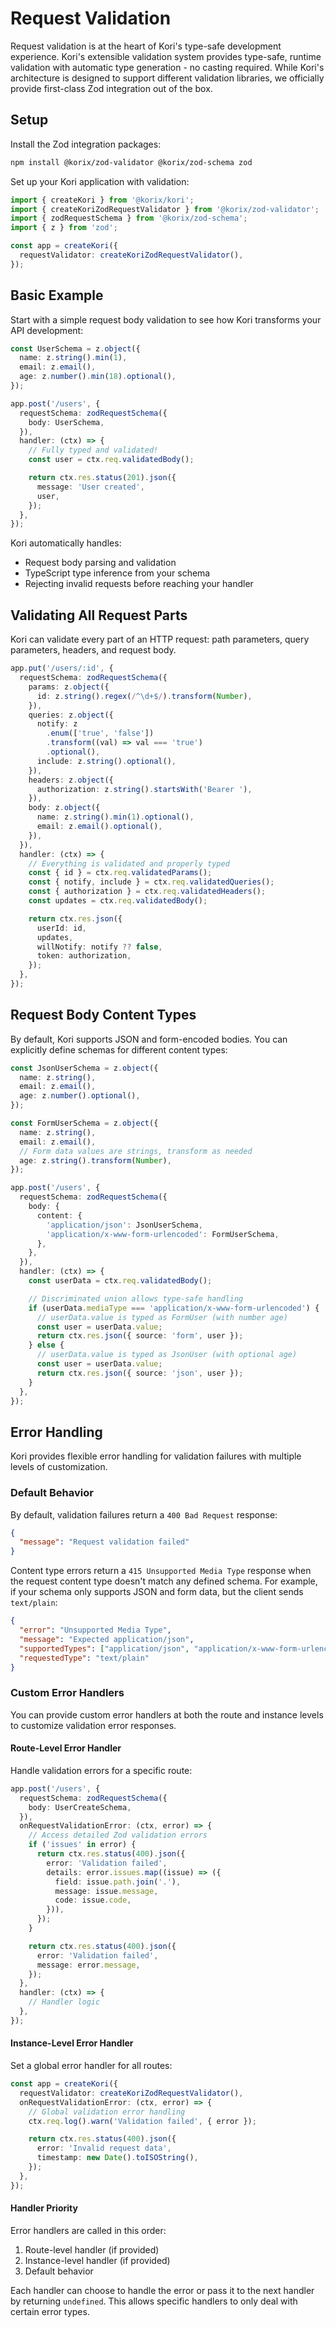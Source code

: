 # Request Validation

Request validation is at the heart of Kori's type-safe development experience. Kori's extensible validation system provides type-safe, runtime validation with automatic type generation - no casting required. While Kori's architecture is designed to support different validation libraries, we officially provide first-class Zod integration out of the box.

## Setup

Install the Zod integration packages:

```bash
npm install @korix/zod-validator @korix/zod-schema zod
```

Set up your Kori application with validation:

```typescript
import { createKori } from '@korix/kori';
import { createKoriZodRequestValidator } from '@korix/zod-validator';
import { zodRequestSchema } from '@korix/zod-schema';
import { z } from 'zod';

const app = createKori({
  requestValidator: createKoriZodRequestValidator(),
});
```

## Basic Example

Start with a simple request body validation to see how Kori transforms your API development:

```typescript
const UserSchema = z.object({
  name: z.string().min(1),
  email: z.email(),
  age: z.number().min(18).optional(),
});

app.post('/users', {
  requestSchema: zodRequestSchema({
    body: UserSchema,
  }),
  handler: (ctx) => {
    // Fully typed and validated!
    const user = ctx.req.validatedBody();

    return ctx.res.status(201).json({
      message: 'User created',
      user,
    });
  },
});
```

Kori automatically handles:

- Request body parsing and validation
- TypeScript type inference from your schema
- Rejecting invalid requests before reaching your handler

## Validating All Request Parts

Kori can validate every part of an HTTP request: path parameters, query parameters, headers, and request body.

```typescript
app.put('/users/:id', {
  requestSchema: zodRequestSchema({
    params: z.object({
      id: z.string().regex(/^\d+$/).transform(Number),
    }),
    queries: z.object({
      notify: z
        .enum(['true', 'false'])
        .transform((val) => val === 'true')
        .optional(),
      include: z.string().optional(),
    }),
    headers: z.object({
      authorization: z.string().startsWith('Bearer '),
    }),
    body: z.object({
      name: z.string().min(1).optional(),
      email: z.email().optional(),
    }),
  }),
  handler: (ctx) => {
    // Everything is validated and properly typed
    const { id } = ctx.req.validatedParams();
    const { notify, include } = ctx.req.validatedQueries();
    const { authorization } = ctx.req.validatedHeaders();
    const updates = ctx.req.validatedBody();

    return ctx.res.json({
      userId: id,
      updates,
      willNotify: notify ?? false,
      token: authorization,
    });
  },
});
```

## Request Body Content Types

By default, Kori supports JSON and form-encoded bodies. You can explicitly define schemas for different content types:

```typescript
const JsonUserSchema = z.object({
  name: z.string(),
  email: z.email(),
  age: z.number().optional(),
});

const FormUserSchema = z.object({
  name: z.string(),
  email: z.email(),
  // Form data values are strings, transform as needed
  age: z.string().transform(Number),
});

app.post('/users', {
  requestSchema: zodRequestSchema({
    body: {
      content: {
        'application/json': JsonUserSchema,
        'application/x-www-form-urlencoded': FormUserSchema,
      },
    },
  }),
  handler: (ctx) => {
    const userData = ctx.req.validatedBody();

    // Discriminated union allows type-safe handling
    if (userData.mediaType === 'application/x-www-form-urlencoded') {
      // userData.value is typed as FormUser (with number age)
      const user = userData.value;
      return ctx.res.json({ source: 'form', user });
    } else {
      // userData.value is typed as JsonUser (with optional age)
      const user = userData.value;
      return ctx.res.json({ source: 'json', user });
    }
  },
});
```

## Error Handling

Kori provides flexible error handling for validation failures with multiple levels of customization.

### Default Behavior

By default, validation failures return a `400 Bad Request` response:

```json
{
  "message": "Request validation failed"
}
```

Content type errors return a `415 Unsupported Media Type` response when the request content type doesn't match any defined schema. For example, if your schema only supports JSON and form data, but the client sends `text/plain`:

```json
{
  "error": "Unsupported Media Type",
  "message": "Expected application/json",
  "supportedTypes": ["application/json", "application/x-www-form-urlencoded"],
  "requestedType": "text/plain"
}
```

### Custom Error Handlers

You can provide custom error handlers at both the route and instance levels to customize validation error responses.

#### Route-Level Error Handler

Handle validation errors for a specific route:

```typescript
app.post('/users', {
  requestSchema: zodRequestSchema({
    body: UserCreateSchema,
  }),
  onRequestValidationError: (ctx, error) => {
    // Access detailed Zod validation errors
    if ('issues' in error) {
      return ctx.res.status(400).json({
        error: 'Validation failed',
        details: error.issues.map((issue) => ({
          field: issue.path.join('.'),
          message: issue.message,
          code: issue.code,
        })),
      });
    }

    return ctx.res.status(400).json({
      error: 'Validation failed',
      message: error.message,
    });
  },
  handler: (ctx) => {
    // Handler logic
  },
});
```

#### Instance-Level Error Handler

Set a global error handler for all routes:

```typescript
const app = createKori({
  requestValidator: createKoriZodRequestValidator(),
  onRequestValidationError: (ctx, error) => {
    // Global validation error handling
    ctx.req.log().warn('Validation failed', { error });

    return ctx.res.status(400).json({
      error: 'Invalid request data',
      timestamp: new Date().toISOString(),
    });
  },
});
```

#### Handler Priority

Error handlers are called in this order:

1. Route-level handler (if provided)
2. Instance-level handler (if provided)
3. Default behavior

Each handler can choose to handle the error or pass it to the next handler by returning `undefined`. This allows specific handlers to only deal with certain error types.
